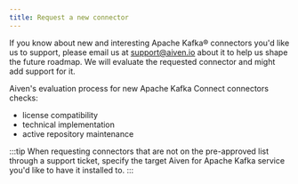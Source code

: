 ```yaml
---
title: Request a new connector
---
```


If you know about new and interesting Apache Kafka® connectors you\'d
like us to support, please email us at [support@aiven.io](mailto:support@aiven.io) about it to
help us shape the future roadmap. We will evaluate the requested
connector and might add support for it.

Aiven\'s evaluation process for new Apache Kafka Connect connectors
checks:

-   license compatibility
-   technical implementation
-   active repository maintenance

:::tip
When requesting connectors that are not on the pre-approved list through
a support ticket, specify the target Aiven for Apache Kafka service
you\'d like to have it installed to.
:::
